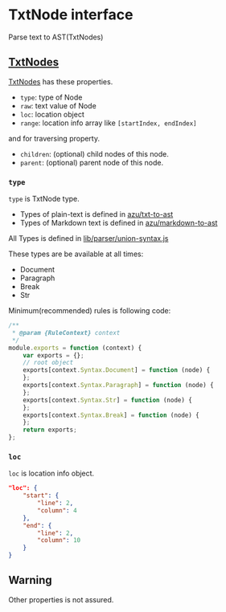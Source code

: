 # TxtNode interface

Parse text to AST(TxtNodes)

## [TxtNodes](./txtnode.d.ts)

[TxtNodes](./txtnode.d.ts) has these properties.

- `type`: type of Node
- `raw`: text value of Node
- `loc`: location object
- `range`: location info array like `[startIndex, endIndex]`

and for traversing property.

- `children`: (optional) child nodes of this node.
- `parent`: (optional) parent node of this node.

### `type`

`type` is TxtNode type.

- Types of plain-text is defined in [azu/txt-to-ast](https://github.com/azu/txt-to-ast "azu/txt-to-ast")
- Types of Markdown text is defined in [azu/markdown-to-ast](https://github.com/azu/markdown-to-ast/ "azu/markdown-to-ast")

All Types is defined in [lib/parser/union-syntax.js](../lib/parser/union-syntax.js)

These types are be available at all times:

- Document
- Paragraph
- Break
- Str

Minimum(recommended) rules is following code:

```js
/**
 * @param {RuleContext} context
 */
module.exports = function (context) {
    var exports = {};
    // root object
    exports[context.Syntax.Document] = function (node) {
    };
    exports[context.Syntax.Paragraph] = function (node) {
    };
    exports[context.Syntax.Str] = function (node) {
    };
    exports[context.Syntax.Break] = function (node) {
    };
    return exports;
};
```


### `loc`

`loc` is location info object.

```json
"loc": {
    "start": {
        "line": 2,
        "column": 4
    },
    "end": {
        "line": 2,
        "column": 10
    }
}
```

## Warning

Other properties is not assured.